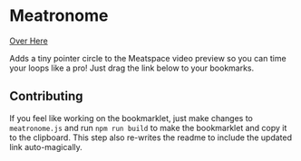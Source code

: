# Meatronome

[Over Here](http://gggritso.com/Meatronome)

Adds a tiny pointer circle to the Meatspace video preview so you can time your loops like a pro! Just drag the link below to your bookmarks.

## Contributing

If you feel like working on the bookmarklet, just make changes to `meatronome.js` and run `npm run build` to make the bookmarklet and copy it to the clipboard. This step also re-writes the readme to include the updated link auto-magically.
